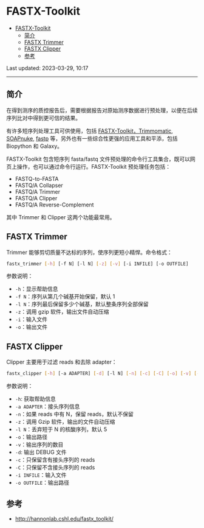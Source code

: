 # FASTX-Toolkit

- [FASTX-Toolkit](#fastx-toolkit)
  - [简介](#简介)
  - [FASTX Trimmer](#fastx-trimmer)
  - [FASTX Clipper](#fastx-clipper)
  - [参考](#参考)

Last updated: 2023-03-29, 10:17
****

## 简介

在得到测序的质控报告后，需要根据报告对原始测序数据进行预处理，以便在后续序列比对中得到更可信的结果。

有许多短序列处理工具可供使用，包括 [FASTX-Toolkit](http://hannonlab.cshl.edu/fastx_toolkit/)[，Trimmomatic](https://github.com/usadellab/Trimmomatic), [SOAPnuke](https://github.com/BGI-flexlab/SOAPnuke), [fastp](https://github.com/OpenGene/fastp) 等，另外也有一些综合性更强的应用工具和平添，包括 Biopython 和 Galaxy。

FASTX-Toolkit 包含短序列 fasta/fastq 文件预处理的命令行工具集合，既可以网页上操作，也可以通过命令行运行。FASTX-Toolkit 预处理任务包括：

- FASTQ-to-FASTA
- FASTQ/A Collapser
- FASTQ/A Trimmer
- FASTQ/A Clipper
- FASTQ/A Reverse-Complement

其中 Trimmer 和 Clipper 这两个功能最常用。

## FASTX Trimmer

Trimmer 能够剪切质量不达标的序列，使序列更短小精悍。命令格式：

```bash
fastx_trimmer [-h] [-f N] [-l N] [-z] [-v] [-i INFILE] [-o OUTFILE]
```

参数说明：

- `-h`：显示帮助信息
- `-f N`：序列从第几个碱基开始保留，默认 1
- `-l N`：序列最后保留多少个碱基，默认整条序列全部保留
- `-z`：调用 gzip 软件，输出文件自动压缩
- `-i`：输入文件
- `-o`：输出文件

## FASTX Clipper

Clipper 主要用于过滤 reads 和去除 adapter：

```bash
fastx_clipper [-h] [-a ADAPTER] [-d] [-l N] [-n] [-c] [-C] [-o] [-v] [-z] [-i INFILE] [-o OUTFILE]
```

参数说明：

- `-h`: 获取帮助信息
- `-a ADAPTER`：接头序列信息
- `-n`：如果 reads 中有 N，保留 reads，默认不保留
- `-z`：调用 Gzip 软件，输出的文件自动压缩
- `-l N`：丢弃短于 N 的核酸序列，默认 5
- `-o`：输出路径
- `-v`：输出序列的数目
- `-d`: 输出 DEBUG 文件
- `-c`：只保留含有接头序列的 reads
- `-C`：只保留不含接头序列的 reads
- `-i INFILE`：输入文件
- `-o OUTFILE`：输出路径

## 参考

- http://hannonlab.cshl.edu/fastx_toolkit/
